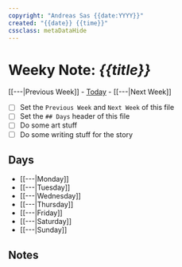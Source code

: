 ```yaml
---
copyright: "Andreas Sas {{date:YYYY}}"
created: "{{date}} {{time}}"
cssclass: metaDataHide
---
```


# Weeky Note: *{{title}}*
 [[---|Previous Week]] - [Today](obsidian://advanced-uri?daily=true) - [[---|Next Week]]

- [ ] Set the `Previous Week` and `Next Week` of this file
- [ ] Set the `## Days` header of this file
- [ ] Do some art stuff
- [ ] Do some writing stuff for the story

## Days
- [[---|Monday]]
- [[---|Tuesday]]
- [[---|Wednesday]]
- [[---|Thursday]]
- [[---|Friday]]
- [[---|Saturday]]
- [[---|Sunday]]

## Notes